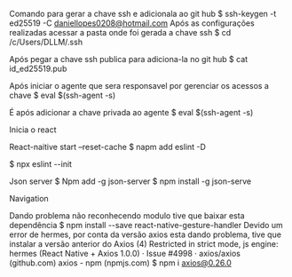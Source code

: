 Comando para gerar a chave ssh e adicionala ao git hub
$ ssh-keygen -t ed25519 -C daniellopes0208@hotmail.com
Após as configurações realizadas acessar a pasta onde foi gerada a chave ssh
$ cd /c/Users/DLLM/.ssh

Após pegar a chave ssh publica para adiciona-la no git hub
$ cat id_ed25519.pub

Após iniciar o agente que sera responsavel por gerenciar os acessos a chave
$ eval $(ssh-agent -s)

É após adicionar a chave privada ao agente
$ eval $(ssh-agent -s)




Inicia o react

React-naitive start –reset-cache
$ napm add eslint -D

$ npx eslint --init



Json server
$ Npm add -g json-server
$ npm install -g json-serve


Navigation

Dando problema não reconhecendo modulo tive que baixar esta dependência
$ npm install --save react-native-gesture-handler
Devido um error de hermes, por conta da versão axios esta dando problema, tive que instalar a versão anterior do Axios
(4) Restricted in strict mode, js engine: hermes (React Native + Axios 1.0.0) · Issue #4998 · axios/axios (github.com)
axios - npm (npmjs.com)
$ npm i axios@0.26.0
